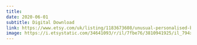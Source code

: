 ```yaml
---
title: 
date: 2020-06-01
subtitle: Digital Download
link: https://www.etsy.com/uk/listing/1183673608/unusual-personalised-bespoke-couples-in
image: https://i.etsystatic.com/34641093/r/il/7fbe76/3810941925/il_794xN.3810941925_9rfw.jpg
---
```

